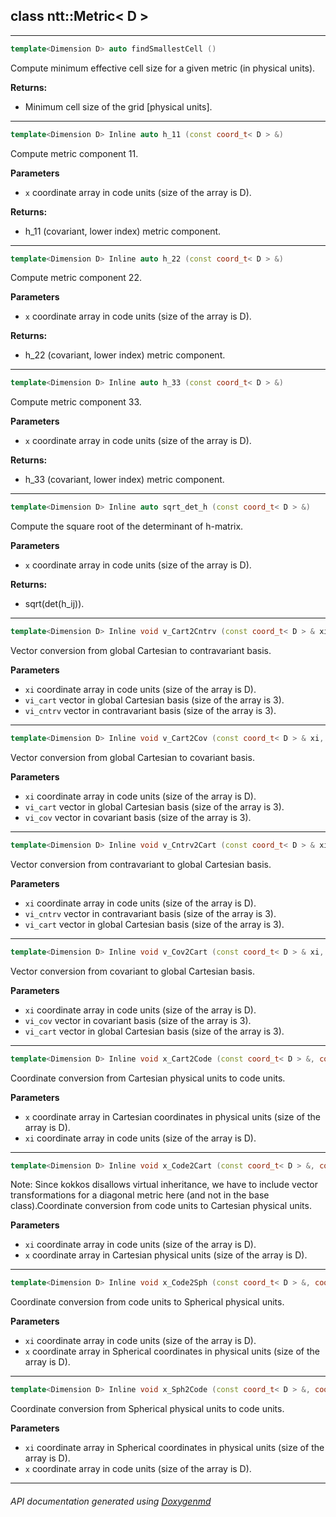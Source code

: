 ## class ntt::Metric< D >



---

```c++
template<Dimension D> auto findSmallestCell ()
```
Compute minimum effective cell size for a given metric (in physical units).

**Returns:**
- Minimum cell size of the grid [physical units]. 

---

```c++
template<Dimension D> Inline auto h_11 (const coord_t< D > &)
```
Compute metric component 11.

**Parameters**
- `x` coordinate array in code units (size of the array is D). 

**Returns:**
- h_11 (covariant, lower index) metric component. 

---

```c++
template<Dimension D> Inline auto h_22 (const coord_t< D > &)
```
Compute metric component 22.

**Parameters**
- `x` coordinate array in code units (size of the array is D). 

**Returns:**
- h_22 (covariant, lower index) metric component. 

---

```c++
template<Dimension D> Inline auto h_33 (const coord_t< D > &)
```
Compute metric component 33.

**Parameters**
- `x` coordinate array in code units (size of the array is D). 

**Returns:**
- h_33 (covariant, lower index) metric component. 

---

```c++
template<Dimension D> Inline auto sqrt_det_h (const coord_t< D > &)
```
Compute the square root of the determinant of h-matrix.

**Parameters**
- `x` coordinate array in code units (size of the array is D). 

**Returns:**
- sqrt(det(h_ij)). 

---

```c++
template<Dimension D> Inline void v_Cart2Cntrv (const coord_t< D > & xi, const vec_t< Dimension::THREE_D > & vi_cart, vec_t< Dimension::THREE_D > & vi_cntrv)
```
Vector conversion from global Cartesian to contravariant basis.

**Parameters**
- `xi` coordinate array in code units (size of the array is D). 
- `vi_cart` vector in global Cartesian basis (size of the array is 3). 
- `vi_cntrv` vector in contravariant basis (size of the array is 3). 

---

```c++
template<Dimension D> Inline void v_Cart2Cov (const coord_t< D > & xi, const vec_t< Dimension::THREE_D > & vi_cart, vec_t< Dimension::THREE_D > & vi_cov)
```
Vector conversion from global Cartesian to covariant basis.

**Parameters**
- `xi` coordinate array in code units (size of the array is D). 
- `vi_cart` vector in global Cartesian basis (size of the array is 3). 
- `vi_cov` vector in covariant basis (size of the array is 3). 

---

```c++
template<Dimension D> Inline void v_Cntrv2Cart (const coord_t< D > & xi, const vec_t< Dimension::THREE_D > & vi_cntrv, vec_t< Dimension::THREE_D > & vi_cart)
```
Vector conversion from contravariant to global Cartesian basis.

**Parameters**
- `xi` coordinate array in code units (size of the array is D). 
- `vi_cntrv` vector in contravariant basis (size of the array is 3). 
- `vi_cart` vector in global Cartesian basis (size of the array is 3). 

---

```c++
template<Dimension D> Inline void v_Cov2Cart (const coord_t< D > & xi, const vec_t< Dimension::THREE_D > & vi_cov, vec_t< Dimension::THREE_D > & vi_cart)
```
Vector conversion from covariant to global Cartesian basis.

**Parameters**
- `xi` coordinate array in code units (size of the array is D). 
- `vi_cov` vector in covariant basis (size of the array is 3). 
- `vi_cart` vector in global Cartesian basis (size of the array is 3). 

---

```c++
template<Dimension D> Inline void x_Cart2Code (const coord_t< D > &, coord_t< D > &)
```
Coordinate conversion from Cartesian physical units to code units.

**Parameters**
- `x` coordinate array in Cartesian coordinates in physical units (size of the array is D). 
- `xi` coordinate array in code units (size of the array is D). 

---

```c++
template<Dimension D> Inline void x_Code2Cart (const coord_t< D > &, coord_t< D > &)
```
Note:
Since kokkos disallows virtual inheritance, we have to include vector transformations for a diagonal metric here (and not in the base class).Coordinate conversion from code units to Cartesian physical units.

**Parameters**
- `xi` coordinate array in code units (size of the array is D). 
- `x` coordinate array in Cartesian physical units (size of the array is D). 

---

```c++
template<Dimension D> Inline void x_Code2Sph (const coord_t< D > &, coord_t< D > &)
```
Coordinate conversion from code units to Spherical physical units.

**Parameters**
- `xi` coordinate array in code units (size of the array is D). 
- `x` coordinate array in Spherical coordinates in physical units (size of the array is D). 

---

```c++
template<Dimension D> Inline void x_Sph2Code (const coord_t< D > &, coord_t< D > &)
```
Coordinate conversion from Spherical physical units to code units.

**Parameters**
- `xi` coordinate array in Spherical coordinates in physical units (size of the array is D). 
- `x` coordinate array in code units (size of the array is D). 

---

###### API documentation generated using [Doxygenmd](https://github.com/d99kris/doxygenmd)

